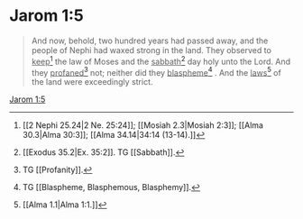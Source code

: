 # Jarom 1:5

> And now, behold, two hundred years had passed away, and the people of Nephi had waxed strong in the land. They observed to <u>keep</u>[^a] the law of Moses and the <u>sabbath</u>[^b] day holy unto the Lord. And they <u>profaned</u>[^c] not; neither did they <u>blaspheme</u>[^d] . And the <u>laws</u>[^e] of the land were exceedingly strict.

[Jarom 1:5](https://www.churchofjesuschrist.org/study/scriptures/bofm/jarom/1?lang=eng&id=p5#p5)


[^a]: [[2 Nephi 25.24|2 Ne. 25:24]]; [[Mosiah 2.3|Mosiah 2:3]]; [[Alma 30.3|Alma 30:3]]; [[Alma 34.14|34:14 (13-14).]]
[^b]: [[Exodus 35.2|Ex. 35:2]]. TG [[Sabbath]].
[^c]: TG [[Profanity]].
[^d]: TG [[Blaspheme, Blasphemous, Blasphemy]].
[^e]: [[Alma 1.1|Alma 1:1.]]
